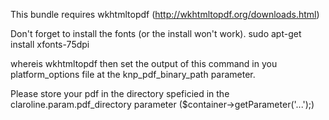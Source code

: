 This bundle requires wkhtmltopdf (http://wkhtmltopdf.org/downloads.html)

Don't forget to install the fonts (or the install won't work).
sudo apt-get install xfonts-75dpi

whereis wkhtmltopdf then set the output of this command in you platform_options file at the knp_pdf_binary_path parameter.

Please store your pdf in the directory speficied in the claroline.param.pdf_directory parameter ($container->getParameter('...');)



 
